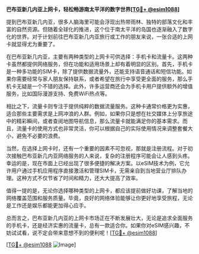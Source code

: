**巴布亚新几内亚上网卡，轻松畅游南太平洋的数字世界[[TG💪+ @esim1088](https://t.me/s/esim1088)]**

提到巴布亚新几内亚，很多人脑海里可能会浮现出热带雨林、独特的部落文化和丰富的自然资源。但随着全球化的推进，这个位于南太平洋的岛国也逐渐融入了数字化的世界。对于计划前往巴布亚新几内亚旅行或工作的朋友来说，一张合适的上网卡就显得尤为重要了。

在巴布亚新几内亚，主要有两种类型的上网卡可供选择：手机卡和流量卡。这两种卡虽然都提供网络服务，但在功能和适用场景上却有着明显的区别。首先，手机卡是一种多功能的SIM卡，除了提供数据流量外，还能支持语音通话和短信功能。如果你需要经常与家人朋友保持联系，或者希望在旅行中享受更全面的服务，那么手机卡无疑是一个不错的选择。此外，许多运营商还会为手机卡用户提供额外的增值服务，比如国际漫游支持、免费WiFi热点等。

相比之下，流量卡则专注于提供纯粹的数据流量服务。这种卡通常价格更为实惠，适合那些主要需求是上网冲浪的人群。例如，如果你只是想在社交媒体上分享旅途中的精彩瞬间，或者查阅地图导航信息，那么流量卡就能满足你的基本需求。而且，流量卡的使用方式也非常灵活，你可以根据自己的实际使用情况来调整套餐大小，避免不必要的浪费。

当然，在选择上网卡时，还有一个重要的因素不可忽视，那就是注册流程。对于初次接触巴布亚新几内亚网络服务的人来说，复杂的注册程序可能会让人感到头疼。幸运的是，现在市面上已经出现了很多便捷的解决方案。以eSIM技术为例，它允许用户通过手机应用程序直接激活和管理SIM卡，无需亲自到当地营业厅排队办理。这种方式不仅节省了时间和精力，还大大提高了效率。

值得一提的是，无论你选择哪种类型的上网卡，都应该提前做好功课，了解当地的网络覆盖范围和服务质量。毕竟，良好的网络体验能够让你更好地享受旅程，无论是工作还是娱乐都能更加得心应手。

总而言之，巴布亚新几内亚的上网卡市场正在不断发展壮大，无论是追求全面服务的手机卡，还是经济实惠的流量卡，总有一款适合你。如果你对eSIM感兴趣，不妨试试看，说不定会带来意想不到的便利呢！[[TG💪+ @esim1088](https://t.me/s/esim1088)]

[[TG💪+ @esim1088](https://t.me/s/esim1088) ![Image](https://i.postimg.cc/4NQfJmqS/Snipaste-2025-05-13-00-14-12.png)]